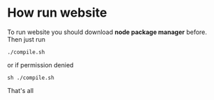 # How run website
To run website you should download **node package manager** before.<br>
Then just run 
```
./compile.sh
```
or if permission denied
```
sh ./compile.sh
```
That's all
